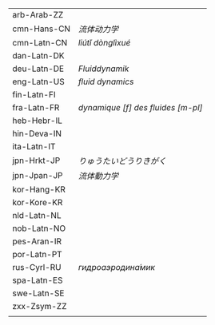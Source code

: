 | | |
|-|-|
| arb-Arab-ZZ |  |
| cmn-Hans-CN | _流体动力学_ |
| cmn-Latn-CN | _liútǐ dònglìxué_ |
| dan-Latn-DK |  |
| deu-Latn-DE | _Fluiddynamik_ |
| eng-Latn-US | _fluid dynamics_ |
| fin-Latn-FI |  |
| fra-Latn-FR | _dynamique [f] des fluides [m-pl]_ |
| heb-Hebr-IL |  |
| hin-Deva-IN |  |
| ita-Latn-IT |  |
| jpn-Hrkt-JP | _りゅうたいどうりきがく_ |
| jpn-Jpan-JP | _流体動力学_ |
| kor-Hang-KR |  |
| kor-Kore-KR |  |
| nld-Latn-NL |  |
| nob-Latn-NO |  |
| pes-Aran-IR |  |
| por-Latn-PT |  |
| rus-Cyrl-RU | _гидроаэродина́мик_ |
| spa-Latn-ES |  |
| swe-Latn-SE |  |
| zxx-Zsym-ZZ |  |
|  |  |